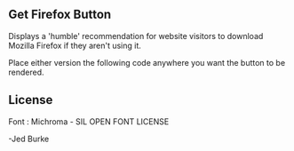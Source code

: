 Get Firefox Button
----------------------

Displays a 'humble' recommendation for website visitors to download Mozilla Firefox if they aren't using it.

Place either version the following code anywhere you want the button to be rendered.

<!---JavaScript--->
<!--<script>		
		if (navigator.userAgent.indexOf("Firefox") == -1) {
			document.writeln("<a class='getff' href='http://www.mozilla.org/en-US/firefox/new/' target='_blank'></a>");
		}
</script>-->

<!---PHP--->
<!---<?php
if (preg_match('/\b Firefox \b/x', $_SERVER['HTTP_USER_AGENT']) != 1){
	echo = "<a href='http://www.mozilla.org/en-US/firefox/new/' class='getff' target='_blank'></a>";
}
?>--->

License
----------------------
Font : Michroma - SIL OPEN FONT LICENSE

-Jed Burke
